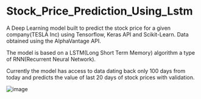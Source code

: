# Stock_Price_Prediction_Using_Lstm

A Deep Learning model built to predict the stock price for a given company(TESLA Inc) using Tensorflow, Keras API and Scikit-Learn. Data obtained using the AlphaVantage API.

The model is based on a LSTM(Long Short Term Memory) algorithm a type of RNN(Recurrent Neural Network).

Currently the model has access to data dating back only 100 days from today and predicts the value of last 20 days of stock prices with validation. 

![image](https://github.com/aadeshshrestha306/Stock_Price_Prediction_Using_Lstm/assets/36654097/dc0ac574-204a-4b65-8581-e2dd8f96da3f)
